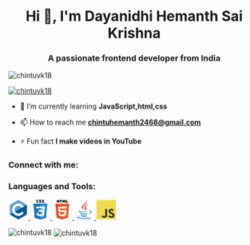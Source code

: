 <h1 align="center">Hi 👋, I'm Dayanidhi Hemanth Sai Krishna</h1>
<h3 align="center">A passionate frontend developer from India</h3>

<p align="left"> <img src="https://komarev.com/ghpvc/?username=chintuvk18&label=Profile%20views&color=0e75b6&style=flat" alt="chintuvk18" /> </p>

<p align="left"> <a href="https://github.com/ryo-ma/github-profile-trophy"><img src="https://github-profile-trophy.vercel.app/?username=chintuvk18" alt="chintuvk18" /></a> </p>

- 🌱 I’m currently learning **JavaScript,html,css**

- 📫 How to reach me **chintuhemanth2468@gmail.com**

- ⚡ Fun fact **I make videos in YouTube**

<h3 align="left">Connect with me:</h3>
<p align="left">
</p>

<h3 align="left">Languages and Tools:</h3>
<p align="left"> <a href="https://www.cprogramming.com/" target="_blank" rel="noreferrer"> <img src="https://raw.githubusercontent.com/devicons/devicon/master/icons/c/c-original.svg" alt="c" width="40" height="40"/> </a> <a href="https://www.w3schools.com/css/" target="_blank" rel="noreferrer"> <img src="https://raw.githubusercontent.com/devicons/devicon/master/icons/css3/css3-original-wordmark.svg" alt="css3" width="40" height="40"/> </a> <a href="https://www.w3.org/html/" target="_blank" rel="noreferrer"> <img src="https://raw.githubusercontent.com/devicons/devicon/master/icons/html5/html5-original-wordmark.svg" alt="html5" width="40" height="40"/> </a> <a href="https://www.java.com" target="_blank" rel="noreferrer"> <img src="https://raw.githubusercontent.com/devicons/devicon/master/icons/java/java-original.svg" alt="java" width="40" height="40"/> </a> <a href="https://developer.mozilla.org/en-US/docs/Web/JavaScript" target="_blank" rel="noreferrer"> <img src="https://raw.githubusercontent.com/devicons/devicon/master/icons/javascript/javascript-original.svg" alt="javascript" width="40" height="40"/> </a> </p>

<p><img align="left" src="https://github-readme-stats.vercel.app/api/top-langs?username=chintuvk18&show_icons=true&locale=en&layout=compact" alt="chintuvk18" /></p>

<p>&nbsp;<img align="center" src="https://github-readme-stats.vercel.app/api?username=chintuvk18&show_icons=true&locale=en" alt="chintuvk18" /></p>
